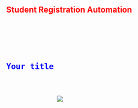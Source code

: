 <h2 style="color:red;">Student Registration Automation</h2>

<pre>
    <div class="container">
        <div class="block two first">
            <h2 style="color:blue;">Your title</h2>
            <div class="wrap">
                <a href="https://hizliresim.com/0E3a2B"><img src="https://i.hizliresim.com/0E3a2B.png"></a>
            </div>
        </div>
    </div>
</pre>

